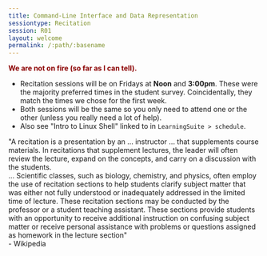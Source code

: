 ```yaml
---
title: Command-Line Interface and Data Representation
sessiontype: Recitation
session: R01
layout: welcome
permalink: /:path/:basename
---
```


<div style="color: darkred; font-weight: bold;">We are not on fire (so far as I can tell).</div>

* Recitation sessions will be on Fridays at **Noon** and **3:00pm**. These were the majority preferred times in the student survey. Coincidentally, they match the times we chose for the first week.
* Both sessions will be the same so you only need to attend one or the other (unless you really need a lot of help).
* Also see "Intro to Linux Shell" linked to in `LearningSuite > schedule`.

"A recitation is a presentation by an ... instructor ... that supplements course materials. In recitations that supplement lectures, the leader will often review the lecture, expand on the concepts, and carry on a discussion with the students.<br/>... Scientific classes, such as biology, chemistry, and physics, often employ the use of recitation sections to help students clarify subject matter that was either not fully understood or inadequately addressed in the limited time of lecture. These recitation sections may be conducted by the professor or a student teaching assistant. These sections provide students with an opportunity to receive additional instruction on confusing subject matter or receive personal assistance with problems or questions assigned as homework in the lecture section"<br/>- Wikipedia
